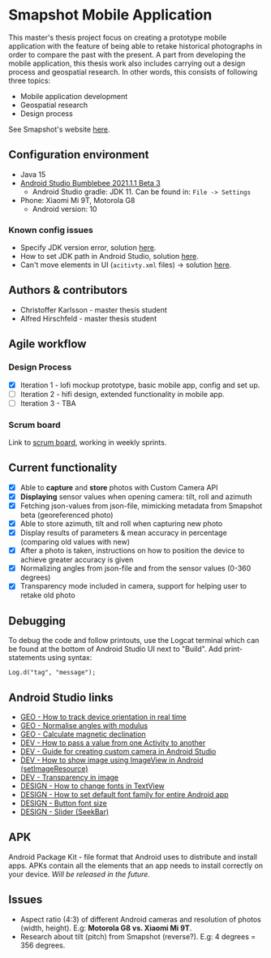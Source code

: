 # Smapshot Mobile Application
This master's thesis project focus on creating a prototype mobile application with the feature of being able to retake historical photographs in order to compare the past with the present. A part from developing the mobile application, this thesis work also includes carrying out a design process and geospatial research. In other words, this consists of following three topics:
- Mobile application development
- Geospatial research
- Design process

See Smapshot's website [here](https://smapshot.heig-vd.ch/).

## Configuration environment

* Java 15
* [Android Studio Bumblebee 2021.1.1 Beta 3](https://developer.android.com/studio/preview/index.html)
  * Android Studio gradle: JDK 11. Can be found in: ```File -> Settings```
* Phone: Xiaomi Mi 9T, Motorola G8
  * Android version: 10

### Known config issues
* Specify JDK version error, solution [here](https://www.py4u.net/discuss/604849).
* How to set JDK path in Android Studio, solution [here](https://stackoverflow.com/questions/68120382/how-to-set-java-jdk-path-in-android-studio-arctic-fox).
* Can't move elements in UI (```acitivty.xml``` files) -> solution [here](https://stackoverflow.com/questions/54366352/cant-move-any-elements-in-android-studio-for-relativelayout).

## Authors & contributors
* Christoffer Karlsson - master thesis student
* Alfred Hirschfeld - master thesis student

## Agile workflow

### Design Process
- [X] Iteration 1 - lofi mockup prototype, basic mobile app, config and set up.
- [ ] Iteration 2 - hifi design, extended functionality in mobile app.
- [ ] Iteration 3 - TBA

### Scrum board
Link to [scrum board](https://miro.com/app/board/o9J_lxMVwzM=/), working in weekly sprints.

## Current functionality
- [X] Able to **capture** and **store** photos with Custom Camera API
- [X] **Displaying** sensor values when opening camera: tilt, roll and azimuth
- [X] Fetching json-values from json-file, mimicking metadata from Smapshot beta (georeferenced photo)
- [X] Able to store azimuth, tilt and roll when capturing new photo
- [X] Display results of parameters & mean accuracy in percentage (comparing old values with new)
- [X] After a photo is taken, instructions on how to position the device to achieve greater accuracy is given
- [X] Normalizing angles from json-file and from the sensor values (0-360 degrees)
- [X] Transparency mode included in camera, support for helping user to retake old photo

## Debugging
To debug the code and follow printouts, use the Logcat terminal which can be found at the bottom of Android Studio UI next to "Build". Add print-statements using syntax: 

```Log.d("tag", "message");```

## Android Studio links
* [GEO - How to track device orientation in real time](https://stackoverflow.com/questions/63442812/how-to-make-an-android-class-in-java-that-returns-device-angle?noredirect=1&lq=1)
* [GEO - Normalise angles with modulus](https://stackoverflow.com/questions/2320986/easy-way-to-keeping-angles-between-179-and-180-degrees)
* [GEO - Calculate magnetic declination](https://www.tabnine.com/code/java/methods/android.hardware.GeomagneticField/getDeclination)
* [DEV - How to pass a value from one Activity to another](https://stackoverflow.com/questions/3510649/how-to-pass-a-value-from-one-activity-to-another-in-android)
* [DEV - Guide for creating custom camera in Android Studio](https://www.youtube.com/watch?v=_wZvds9CfuE&t=16s)
* [DEV - How to show image using ImageView in Android (setImageResource)](https://stackoverflow.com/questions/8051069/how-to-show-image-using-imageview-in-android)
* [DEV - Transparency in image](https://stackoverflow.com/questions/5078041/how-can-i-make-an-image-transparent-on-android)
* [DESIGN - How to change fonts in TextView](https://stackoverflow.com/questions/2888508/how-to-change-the-font-on-the-textview)
* [DESIGN - How to set default font family for entire Android app](https://stackoverflow.com/questions/16404820/how-to-set-default-font-family-for-entire-android-app)
* [DESIGN - Button font size](https://stackoverflow.com/questions/2823808/android-button-font-size)
* [DESIGN - Slider (SeekBar)](https://stackoverflow.com/questions/8629535/implementing-a-slider-seekbar-in-android)

## APK
Android Package Kit - file format that Android uses to distribute and install apps. APKs contain all the elements that an app needs to install correctly on your device. *Will be released in the future.* 

## Issues
* Aspect ratio (4:3) of different Android cameras and resolution of photos (width, height). E.g: **Motorola G8 vs. Xiaomi Mi 9T**.
* Research about tilt (pitch) from Smapshot (reverse?). E.g: 4 degrees = 356 degrees. 
